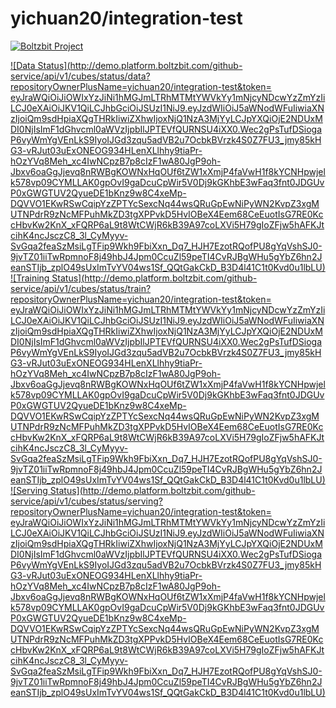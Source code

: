 # yichuan20/integration-test 

[![Boltzbit Project](https://img.shields.io/badge/Boltzbit-Project-blueviolet?style=for-the-badge)](https://demo.platform.boltzbit.com/yichuan/yichuan20/integration-test)

[![Data Status](http://demo.platform.boltzbit.com/github-service/api/v1/cubes/status/data?repositoryOwnerPlusName=yichuan20/integration-test&token= eyJraWQiOiJiOWIxYzJiNi1hMGJmLTRhMTMtYWVkYy1mNjcyNDcwYzZmYzIiLCJ0eXAiOiJKV1QiLCJhbGciOiJSUzI1NiJ9.eyJzdWIiOiJ5aWNodWFuIiwiaXNzIjoiQm9sdHpiaXQgTHRkIiwiZXhwIjoxNjQ1NzA3MjYyLCJpYXQiOjE2NDUxMDI0NjIsImF1dGhvcml0aWVzIjpbIlJPTEVfQURNSU4iXX0.Wec2gPsTufDSiogaP6vyWmYgVEnLkS9IyoIJGd3zqu5adVB2u7OcbkBVrzk4S0Z7FU3_jmy85kHG3-vRJut03uExONEOG934HLenXLlhhy9tiaPr-hOzYVq8Meh_xc4IwNCpzB7p8cIzF1wA80JgP9oh-Jbxv6oaGgJjevq8nRWBgKOWNxHqOUf6tZW1xXmjP4faVwH1f8kYCNHpwjelk578vp09CYMLLAK0gpOvI9gaDcuCpWir5V0Dj9kGKhbE3wFaq3fnt0JDGUvP0xGWGTUV2QyueDE1bKnz9w8C4xeMp-DQVVO1EKwRSwCqipYzZPTYcSexcNq44wsQRuGpEwNiPyWN2KvpZ3xgMUTNPdrR9zNcMFPuhMkZD3tgXPPvkD5HvIOBeX4Eem68CeEuotIsG7RE0KccHbvKw2KnX_xFQRP6aL9t8WtCWjR6kB39A97coLXVi5H79gIoZFjw5hAFKJtcihK4ncJsczC8_3l_CyMyyv-SvGqa2feaSzMsiLgTFip9Wkh9FbiXxn_Dq7_HJH7EzotRQofPU8gYqVshSJ0-9jvTZ01iiTwRpmnoF8j49hbJ4Jpm0CcuZl59peTI4CvRJBgWHu5gYbZ6hn2JeanSTIjb_zplO49sUxImTvYV04ws1Sf_QQtGakCkD_B3D4l41C1t0Kvd0u1lbLU)](https://demo.platform.boltzbit.com/yichuan/yichuan20/integration-test?tab=Dataset)
[![Training Status](http://demo.platform.boltzbit.com/github-service/api/v1/cubes/status/train?repositoryOwnerPlusName=yichuan20/integration-test&token= eyJraWQiOiJiOWIxYzJiNi1hMGJmLTRhMTMtYWVkYy1mNjcyNDcwYzZmYzIiLCJ0eXAiOiJKV1QiLCJhbGciOiJSUzI1NiJ9.eyJzdWIiOiJ5aWNodWFuIiwiaXNzIjoiQm9sdHpiaXQgTHRkIiwiZXhwIjoxNjQ1NzA3MjYyLCJpYXQiOjE2NDUxMDI0NjIsImF1dGhvcml0aWVzIjpbIlJPTEVfQURNSU4iXX0.Wec2gPsTufDSiogaP6vyWmYgVEnLkS9IyoIJGd3zqu5adVB2u7OcbkBVrzk4S0Z7FU3_jmy85kHG3-vRJut03uExONEOG934HLenXLlhhy9tiaPr-hOzYVq8Meh_xc4IwNCpzB7p8cIzF1wA80JgP9oh-Jbxv6oaGgJjevq8nRWBgKOWNxHqOUf6tZW1xXmjP4faVwH1f8kYCNHpwjelk578vp09CYMLLAK0gpOvI9gaDcuCpWir5V0Dj9kGKhbE3wFaq3fnt0JDGUvP0xGWGTUV2QyueDE1bKnz9w8C4xeMp-DQVVO1EKwRSwCqipYzZPTYcSexcNq44wsQRuGpEwNiPyWN2KvpZ3xgMUTNPdrR9zNcMFPuhMkZD3tgXPPvkD5HvIOBeX4Eem68CeEuotIsG7RE0KccHbvKw2KnX_xFQRP6aL9t8WtCWjR6kB39A97coLXVi5H79gIoZFjw5hAFKJtcihK4ncJsczC8_3l_CyMyyv-SvGqa2feaSzMsiLgTFip9Wkh9FbiXxn_Dq7_HJH7EzotRQofPU8gYqVshSJ0-9jvTZ01iiTwRpmnoF8j49hbJ4Jpm0CcuZl59peTI4CvRJBgWHu5gYbZ6hn2JeanSTIjb_zplO49sUxImTvYV04ws1Sf_QQtGakCkD_B3D4l41C1t0Kvd0u1lbLU)](https://demo.platform.boltzbit.com/yichuan/yichuan20/integration-test?tab=Training)
[![Serving Status](http://demo.platform.boltzbit.com/github-service/api/v1/cubes/status/serving?repositoryOwnerPlusName=yichuan20/integration-test&token= eyJraWQiOiJiOWIxYzJiNi1hMGJmLTRhMTMtYWVkYy1mNjcyNDcwYzZmYzIiLCJ0eXAiOiJKV1QiLCJhbGciOiJSUzI1NiJ9.eyJzdWIiOiJ5aWNodWFuIiwiaXNzIjoiQm9sdHpiaXQgTHRkIiwiZXhwIjoxNjQ1NzA3MjYyLCJpYXQiOjE2NDUxMDI0NjIsImF1dGhvcml0aWVzIjpbIlJPTEVfQURNSU4iXX0.Wec2gPsTufDSiogaP6vyWmYgVEnLkS9IyoIJGd3zqu5adVB2u7OcbkBVrzk4S0Z7FU3_jmy85kHG3-vRJut03uExONEOG934HLenXLlhhy9tiaPr-hOzYVq8Meh_xc4IwNCpzB7p8cIzF1wA80JgP9oh-Jbxv6oaGgJjevq8nRWBgKOWNxHqOUf6tZW1xXmjP4faVwH1f8kYCNHpwjelk578vp09CYMLLAK0gpOvI9gaDcuCpWir5V0Dj9kGKhbE3wFaq3fnt0JDGUvP0xGWGTUV2QyueDE1bKnz9w8C4xeMp-DQVVO1EKwRSwCqipYzZPTYcSexcNq44wsQRuGpEwNiPyWN2KvpZ3xgMUTNPdrR9zNcMFPuhMkZD3tgXPPvkD5HvIOBeX4Eem68CeEuotIsG7RE0KccHbvKw2KnX_xFQRP6aL9t8WtCWjR6kB39A97coLXVi5H79gIoZFjw5hAFKJtcihK4ncJsczC8_3l_CyMyyv-SvGqa2feaSzMsiLgTFip9Wkh9FbiXxn_Dq7_HJH7EzotRQofPU8gYqVshSJ0-9jvTZ01iiTwRpmnoF8j49hbJ4Jpm0CcuZl59peTI4CvRJBgWHu5gYbZ6hn2JeanSTIjb_zplO49sUxImTvYV04ws1Sf_QQtGakCkD_B3D4l41C1t0Kvd0u1lbLU)](https://demo.platform.boltzbit.com/yichuan/yichuan20/integration-test?tab=Deployment)